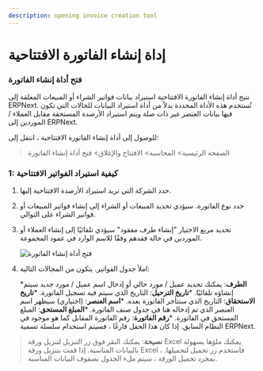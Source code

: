 ```yaml
---
description: opening invoice creation tool
---
```


# إداة إنشاء الفاتورة الافتتاحية

### فتح أداة إنشاء الفاتورة

تتيح أداة إنشاء الفاتورة الافتتاحية استيراد بيانات فواتير الشراء أو المبيعات المعلقة إلى ERPNext. تُستخدم هذه الأداة المحددة بدلاً من أداة استيراد البيانات للحالات التي تكون فيها بيانات العنصر غير ذات صلة ويتم استيراد الأرصدة المستحقة مقابل العملاء / الموردين إلى ERPNext.

للوصول إلى أداة إنشاء الفاتورة الافتتاحية ، انتقل إلى:

> الصفحة الرئيسية> المحاسبة> الافتتاح والإغلاق> فتح أداة إنشاء الفاتورة

### 1: كيفية استيراد الفواتير الافتتاحية

1. حدد الشركة التي تريد استيراد الأرصدة الافتتاحية إليها.
2. حدد نوع الفاتورة. سيؤدي تحديد المبيعات أو الشراء إلى إنشاء فواتير المبيعات أو فواتير الشراء على التوالي.
3.  تحديد مربع الاختيار "إنشاء طرف مفقود" سيؤدي تلقائيًا إلى إنشاء العملاء أو الموردين في حالة فقدهم وفقًا للاسم الوارد في عمود المجموعة.

    ![فتح أداة إنشاء الفاتورة](https://docs.erpnext.com/files/opening-invoice-creation-tool.png)
4.  املأ جدول الفواتير. يتكون من المجالات التالية:

    \***الطرف**: يمكنك تحديد عميل / مورد حالي أو إدخال اسم عميل / مورد جديد سيتم إنشاؤه تلقائيًا. \***تاريخ الترحيل**: التاريخ الذي سيتم فيه تسجيل الفاتورة. \***تاريخ الاستحقاق**: التاريخ الذي ستتأخر الفاتورة بعده. \***اسم العنصر**: (اختياري) سيظهر اسم العنصر الذي تم إدخاله هنا في جدول صنف الفاتورة. \***المبلغ المستحق**: المبلغ المستحق في الفاتورة. \***رقم الفاتورة**: رقم الفاتورة المقابل كما هو موجود في النظام السابق. إذا كان هذا الحقل فارغًا ، فسيتم استخدام سلسلة تسمية ERPNext.

> **نصيحة**: يمكنك النقر فوق زر التنزيل لتنزيل ورقة Excel يمكنك ملؤها بسهولة بالبيانات المناسبة. إذا قمت بتنزيل ورقة Excel ، فاستخدم زر تحميل لتحميلها. بمجرد تحميل الورقة ، سيتم ملء الجدول بصفوف البيانات المناسبة.
